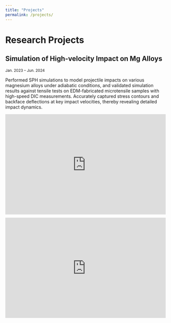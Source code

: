 ```yaml
---
title: "Projects"
permalink: /projects/
---
```

# Research Projects
## Simulation of High-velocity Impact on Mg Alloys

<div style="text-align: left; font-size: smaller;">
Jan. 2023 – Jun. 2024
</div>


Performed SPH simulations to model projectile impacts on various magnesium alloys under adiabatic conditions, and validated simulation results against tensile tests on EDM-fabricated microtensile samples with high-speed DIC measurements. Accurately captured stress contours and backface deflections at key impact velocities, thereby revealing detailed impact dynamics.

<div style="display: flex; gap: 10px; flex-wrap: wrap;">
  <iframe width="560" height="315" src="https://www.youtube.com/embed/Mgilk_iLav4" 
          frameborder="0" 
          allow="accelerometer; autoplay; clipboard-write; encrypted-media; gyroscope; picture-in-picture" 
          allowfullscreen></iframe>
  <iframe width="560" height="315" src="https://www.youtube.com/embed/IUMIIelIUYs" 
          frameborder="0" 
          allow="accelerometer; autoplay; clipboard-write; encrypted-media; gyroscope; picture-in-picture" 
          allowfullscreen></iframe>
</div>

<!--<div style="display: flex; gap: 10px; flex-wrap: nowrap; width: 100%; max-width: 1200px; margin: 0 auto;"> 
  <!-- 第一个视频容器（9:16） -->
<!--<div style="display: flex; gap: 10px; flex-wrap: nowrap; width: 100%; max-width: 1200px; margin: 0 auto;">
  <div style="position: relative; width: calc(50% - 5px); padding-bottom: 56.25%;">
    <iframe src="https://www.youtube.com/embed/Mgilk_iLav4" 
            style="position: absolute; top: 0; left: 0; width: 100%; height: 100%;" 
            frameborder="0" 
            allow="accelerometer; autoplay; clipboard-write; encrypted-media; gyroscope; picture-in-picture" 
            allowfullscreen></iframe>
  </div>
  <div style="position: relative; width: calc(50% - 5px); padding-bottom: 56.25%;">
    <iframe src="https://www.youtube.com/embed/IUMIIelIUYs" 
            style="position: absolute; top: 0; left: 0; width: 100%; height: 100%;" 
            frameborder="0" 
            allow="accelerometer; autoplay; clipboard-write; encrypted-media; gyroscope; picture-in-picture" 
            allowfullscreen></iframe>
  </div>
</div>-->









